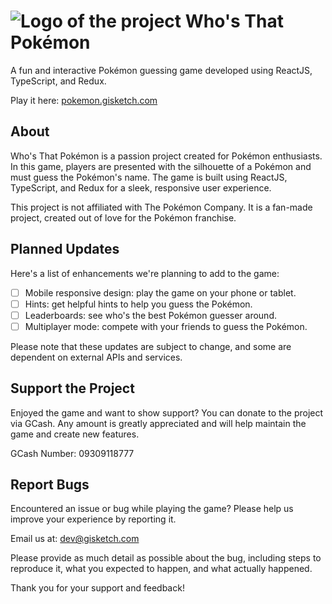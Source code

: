 # ![Logo of the project](https://github.com/gisketch/pokemon-guessing-game/blob/main/public/pokeballPixel.png) Who's That Pokémon 


A fun and interactive Pokémon guessing game developed using ReactJS, TypeScript, and Redux.

Play it here: [pokemon.gisketch.com](http://pokemon.gisketch.com)

## About

Who's That Pokémon is a passion project created for Pokémon enthusiasts. In this game, players are presented with the silhouette of a Pokémon and must guess the Pokémon's name. The game is built using ReactJS, TypeScript, and Redux for a sleek, responsive user experience.

This project is not affiliated with The Pokémon Company. It is a fan-made project, created out of love for the Pokémon franchise.

## Planned Updates

Here's a list of enhancements we're planning to add to the game:

- [ ] Mobile responsive design: play the game on your phone or tablet.
- [ ] Hints: get helpful hints to help you guess the Pokémon.
- [ ] Leaderboards: see who's the best Pokémon guesser around.
- [ ] Multiplayer mode: compete with your friends to guess the Pokémon.

Please note that these updates are subject to change, and some are dependent on external APIs and services.


## Support the Project

Enjoyed the game and want to show support? You can donate to the project via GCash. Any amount is greatly appreciated and will help maintain the game and create new features.

GCash Number: 09309118777

## Report Bugs

Encountered an issue or bug while playing the game? Please help us improve your experience by reporting it.

Email us at: dev@gisketch.com

Please provide as much detail as possible about the bug, including steps to reproduce it, what you expected to happen, and what actually happened.

Thank you for your support and feedback!
